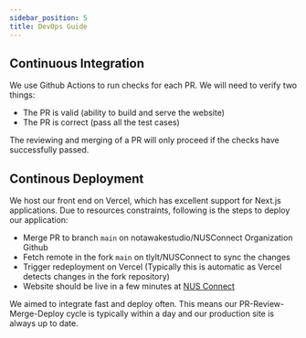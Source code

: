 ```yaml
---
sidebar_position: 5
title: DevOps Guide
---
```


## **Continuous Integration**

We use Github Actions to run checks for each PR. We will need to verify two things:
- The PR is valid (ability to build and serve the website)
- The PR is correct (pass all the test cases)

The reviewing and merging of a PR will only proceed if the checks have successfully passed.
## **Continous Deployment**

We host our front end on Vercel, which has excellent support for Next.js applications.
Due to resources constraints, following is the steps to deploy our application:
- Merge PR to branch `main` on notawakestudio/NUSConnect Organization Github
- Fetch remote in the fork `main` on tlylt/NUSConnect to sync the changes
- Trigger redeployment on Vercel (Typically this is automatic as Vercel detects changes in the fork repository)
- Website should be live in a few minutes at [NUS Connect](https://nus-connect.vercel.app/)

We aimed to integrate fast and deploy often. This means our PR-Review-Merge-Deploy cycle is typically within a day and our production site is always up to date.